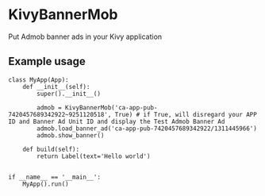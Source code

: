 # KivyBannerMob

Put Admob banner ads in your Kivy application

## Example usage

```
class MyApp(App):
    def __init__(self):
        super().__init__()
        
        admob = KivyBannerMob('ca-app-pub-7420457689342922~9251120518', True) # if True, will disregard your APP ID and Banner Ad Unit ID and display the Test Admob Banner Ad
        admob.load_banner_ad('ca-app-pub-7420457689342922/1311445966')
        admob.show_banner()
            
    def build(self):
        return Label(text='Hello world')


if __name__ == '__main__':
    MyApp().run()
```
